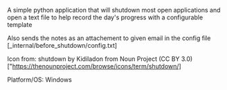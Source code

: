 A simple python application that will shutdown most open applications and open a text file to help record the day's progress with a configurable template

Also sends the notes as an attachement to given email in the config file [_internal/before_shutdown/config.txt]

Icon from: shutdown by Kidiladon from Noun Project (CC BY 3.0) ["https://thenounproject.com/browse/icons/term/shutdown/]

Platform/OS: Windows